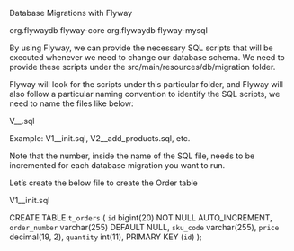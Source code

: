 
Database Migrations with Flyway

<dependency>
    <groupId>org.flywaydb</groupId>
    <artifactId>flyway-core</artifactId>
</dependency>
<dependency>
    <groupId>org.flywaydb</groupId>
    <artifactId>flyway-mysql</artifactId>
</dependency>

By using Flyway, we can provide the necessary SQL scripts that will be executed whenever we need to change our database schema. We need to provide these scripts under the src/main/resources/db/migration folder.

Flyway will look for the scripts under this particular folder, and Flyway will also follow a particular naming convention to identify the SQL scripts, we need to name the files like below:

V<Number>__<file-name>.sql

Example: V1__init.sql, V2__add_products.sql, etc.

Note that the number, inside the name of the SQL file, needs to be incremented for each database migration you want to run.


Let’s create the below file to create the Order table

V1__init.sql

CREATE TABLE `t_orders`
(
`id`          bigint(20) NOT NULL AUTO_INCREMENT,
`order_number` varchar(255) DEFAULT NULL,
`sku_code`  varchar(255),
`price`    decimal(19, 2),
`quantity` int(11),
PRIMARY KEY (`id`)
);

